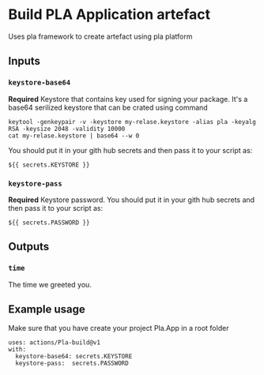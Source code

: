 # Build PLA Application artefact

Uses pla framework to create artefact using pla platform

## Inputs

### `keystore-base64`

**Required** Keystore that contains key used for signing your package. It's a base64 serilized keystore that can be crated using command
```
keytool -genkeypair -v -keystore my-relase.keystore -alias pla -keyalg RSA -keysize 2048 -validity 10000
cat my-relase.keystore | base64 --w 0
```
You should put it in your gith hub secrets and then pass it to your script as:

```
${{ secrets.KEYSTORE }}
```

### `keystore-pass`

**Required** Keystore password. 
You should put it in your gith hub secrets and then pass it to your script as:
```
${{ secrets.PASSWORD }}
```

## Outputs

### `time`

The time we greeted you.

## Example usage

Make sure that you have create your project Pla.App in a root folder

```
uses: actions/Pla-build@v1
with:
  keystore-base64: secrets.KEYSTORE
  keystore-pass:  secrets.PASSWORD

```
